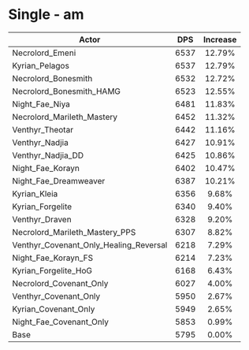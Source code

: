# Single - am
| Actor | DPS | Increase |
|---|:---:|:---:|
|Necrolord_Emeni|6537|12.79%|
|Kyrian_Pelagos|6537|12.79%|
|Necrolord_Bonesmith|6532|12.72%|
|Necrolord_Bonesmith_HAMG|6523|12.55%|
|Night_Fae_Niya|6481|11.83%|
|Necrolord_Marileth_Mastery|6452|11.32%|
|Venthyr_Theotar|6442|11.16%|
|Venthyr_Nadjia|6427|10.91%|
|Venthyr_Nadjia_DD|6425|10.86%|
|Night_Fae_Korayn|6402|10.47%|
|Night_Fae_Dreamweaver|6387|10.21%|
|Kyrian_Kleia|6356|9.68%|
|Kyrian_Forgelite|6340|9.40%|
|Venthyr_Draven|6328|9.20%|
|Necrolord_Marileth_Mastery_PPS|6307|8.82%|
|Venthyr_Covenant_Only_Healing_Reversal|6218|7.29%|
|Night_Fae_Korayn_FS|6214|7.23%|
|Kyrian_Forgelite_HoG|6168|6.43%|
|Necrolord_Covenant_Only|6027|4.00%|
|Venthyr_Covenant_Only|5950|2.67%|
|Kyrian_Covenant_Only|5949|2.65%|
|Night_Fae_Covenant_Only|5853|0.99%|
|Base|5795|0.00%|
